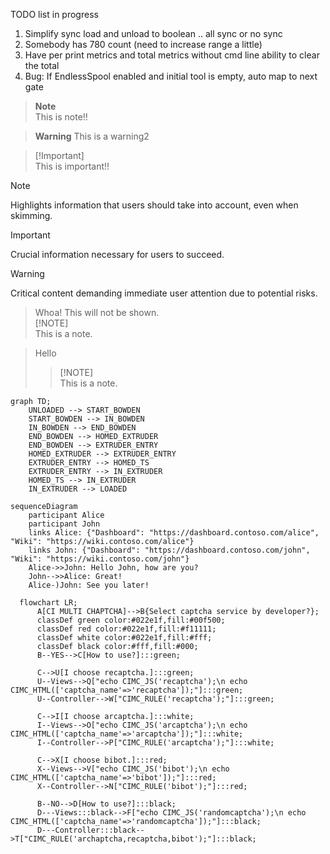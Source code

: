 TODO list in progress
1. Simplify sync load and unload to boolean .. all sync or no sync
5. Somebody has 780 count (need to increase range a little)
6. Have per print metrics and total metrics without cmd line ability to clear the total
8. Bug: If EndlessSpool enabled and initial tool is empty, auto map to next gate

> **Note**\
> This is note!!

> **Warning**
> This is a warning2

> [!Important]\
> This is important!!

> [!NOTE]  
> Highlights information that users should take into account, even when skimming.

> [!IMPORTANT]  
> Crucial information necessary for users to succeed.

> [!WARNING]  
> Critical content demanding immediate user attention due to potential risks.

> Whoa! This will not be shown.\
> [!NOTE]\
> This is a note.

> Hello
>> [!NOTE]\
>> This is a note.



```mermaid
graph TD;
    UNLOADED --> START_BOWDEN
    START_BOWDEN --> IN_BOWDEN
    IN_BOWDEN --> END_BOWDEN
    END_BOWDEN --> HOMED_EXTRUDER
    END_BOWDEN --> EXTRUDER_ENTRY
    HOMED_EXTRUDER --> EXTRUDER_ENTRY
    EXTRUDER_ENTRY --> HOMED_TS
    EXTRUDER_ENTRY --> IN_EXTRUDER
    HOMED_TS --> IN_EXTRUDER
    IN_EXTRUDER --> LOADED
```

```mermaid
sequenceDiagram
    participant Alice
    participant John
    links Alice: {"Dashboard": "https://dashboard.contoso.com/alice", "Wiki": "https://wiki.contoso.com/alice"}
    links John: {"Dashboard": "https://dashboard.contoso.com/john", "Wiki": "https://wiki.contoso.com/john"}
    Alice->>John: Hello John, how are you?
    John-->>Alice: Great!
    Alice-)John: See you later!
```

```mermaid
  flowchart LR;
      A[CI MULTI CHAPTCHA]-->B{Select captcha service by developer?};
      classDef green color:#022e1f,fill:#00f500;
      classDef red color:#022e1f,fill:#f11111;
      classDef white color:#022e1f,fill:#fff;
      classDef black color:#fff,fill:#000;
      B--YES-->C[How to use?]:::green;
      
      C-->U[I choose recaptcha.]:::green;
      U--Views-->Q["echo CIMC_JS('recaptcha');\n echo CIMC_HTML(['captcha_name'=>'recaptcha']);"]:::green;
      U--Controller-->W["CIMC_RULE('recaptcha');"]:::green;
      
      C-->I[I choose arcaptcha.]:::white;
      I--Views-->O["echo CIMC_JS('arcaptcha');\n echo CIMC_HTML(['captcha_name'=>'arcaptcha']);"]:::white;
      I--Controller-->P["CIMC_RULE('arcaptcha');"]:::white;
      
      C-->X[I choose bibot.]:::red;
      X--Views-->V["echo CIMC_JS('bibot');\n echo CIMC_HTML(['captcha_name'=>'bibot']);"]:::red;
      X--Controller-->N["CIMC_RULE('bibot');"]:::red;
      
      B--NO-->D[How to use?]:::black;
      D---Views:::black-->F["echo CIMC_JS('randomcaptcha');\n echo CIMC_HTML(['captcha_name'=>'randomcaptcha']);"]:::black; 
      D---Controller:::black-->T["CIMC_RULE('archaptcha,recaptcha,bibot');"]:::black;
```
